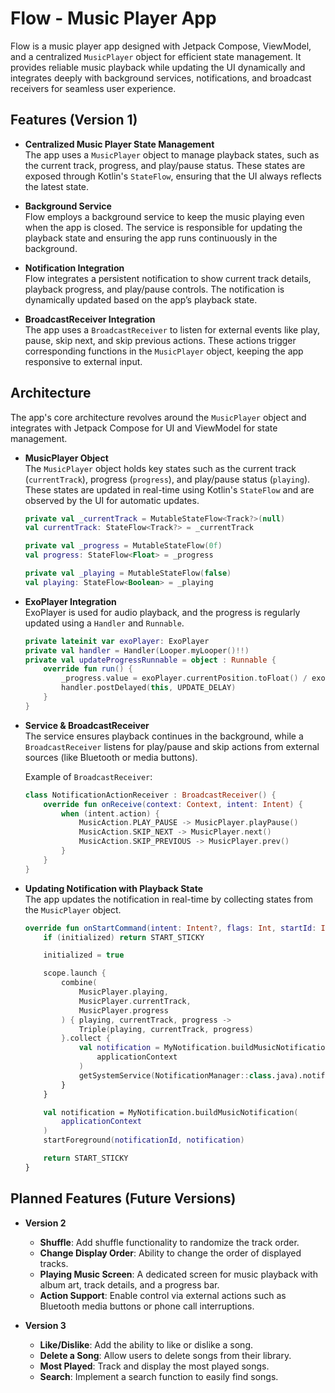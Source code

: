 # Flow - Music Player App

Flow is a music player app designed with Jetpack Compose, ViewModel, and a centralized `MusicPlayer` object for efficient state management. It provides reliable music playback while updating the UI dynamically and integrates deeply with background services, notifications, and broadcast receivers for seamless user experience.

## Features (Version 1)

- **Centralized Music Player State Management**  
  The app uses a `MusicPlayer` object to manage playback states, such as the current track, progress, and play/pause status. These states are exposed through Kotlin's `StateFlow`, ensuring that the UI always reflects the latest state.

- **Background Service**  
  Flow employs a background service to keep the music playing even when the app is closed. The service is responsible for updating the playback state and ensuring the app runs continuously in the background.

- **Notification Integration**  
  Flow integrates a persistent notification to show current track details, playback progress, and play/pause controls. The notification is dynamically updated based on the app’s playback state.

- **BroadcastReceiver Integration**  
  The app uses a `BroadcastReceiver` to listen for external events like play, pause, skip next, and skip previous actions. These actions trigger corresponding functions in the `MusicPlayer` object, keeping the app responsive to external input.

## Architecture

The app's core architecture revolves around the `MusicPlayer` object and integrates with Jetpack Compose for UI and ViewModel for state management.

- **MusicPlayer Object**  
  The `MusicPlayer` object holds key states such as the current track (`currentTrack`), progress (`progress`), and play/pause status (`playing`). These states are updated in real-time using Kotlin's `StateFlow` and are observed by the UI for automatic updates.

  ```kotlin
  private val _currentTrack = MutableStateFlow<Track?>(null)
  val currentTrack: StateFlow<Track?> = _currentTrack
  
  private val _progress = MutableStateFlow(0f)
  val progress: StateFlow<Float> = _progress
  
  private val _playing = MutableStateFlow(false)
  val playing: StateFlow<Boolean> = _playing
  ```

- **ExoPlayer Integration**  
  ExoPlayer is used for audio playback, and the progress is regularly updated using a `Handler` and `Runnable`.

  ```kotlin
  private lateinit var exoPlayer: ExoPlayer
  private val handler = Handler(Looper.myLooper()!!)
  private val updateProgressRunnable = object : Runnable {
      override fun run() {
          _progress.value = exoPlayer.currentPosition.toFloat() / exoPlayer.duration.toFloat()
          handler.postDelayed(this, UPDATE_DELAY)
      }
  }
  ```

- **Service & BroadcastReceiver**  
  The service ensures playback continues in the background, while a `BroadcastReceiver` listens for play/pause and skip actions from external sources (like Bluetooth or media buttons).

  Example of `BroadcastReceiver`:

  ```kotlin
  class NotificationActionReceiver : BroadcastReceiver() {
      override fun onReceive(context: Context, intent: Intent) {
          when (intent.action) {
              MusicAction.PLAY_PAUSE -> MusicPlayer.playPause()
              MusicAction.SKIP_NEXT -> MusicPlayer.next()
              MusicAction.SKIP_PREVIOUS -> MusicPlayer.prev()
          }
      }
  }
  ```

- **Updating Notification with Playback State**  
  The app updates the notification in real-time by collecting states from the `MusicPlayer` object.

  ```kotlin
  override fun onStartCommand(intent: Intent?, flags: Int, startId: Int): Int {
      if (initialized) return START_STICKY

      initialized = true

      scope.launch {
          combine(
              MusicPlayer.playing,
              MusicPlayer.currentTrack,
              MusicPlayer.progress
          ) { playing, currentTrack, progress ->
              Triple(playing, currentTrack, progress)
          }.collect {
              val notification = MyNotification.buildMusicNotification(
                  applicationContext
              )
              getSystemService(NotificationManager::class.java).notify(notificationId, notification)
          }
      }

      val notification = MyNotification.buildMusicNotification(
          applicationContext
      )
      startForeground(notificationId, notification)

      return START_STICKY
  }
  ```

## Planned Features (Future Versions)

- **Version 2**  
  - **Shuffle**: Add shuffle functionality to randomize the track order.
  - **Change Display Order**: Ability to change the order of displayed tracks.
  - **Playing Music Screen**: A dedicated screen for music playback with album art, track details, and a progress bar.
  - **Action Support**: Enable control via external actions such as Bluetooth media buttons or phone call interruptions.

- **Version 3**  
  - **Like/Dislike**: Add the ability to like or dislike a song.
  - **Delete a Song**: Allow users to delete songs from their library.
  - **Most Played**: Track and display the most played songs.
  - **Search**: Implement a search function to easily find songs.
